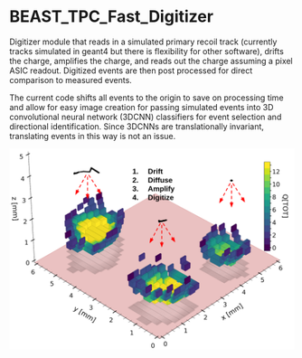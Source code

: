 # BEAST_TPC_Fast_Digitizer
Digitizer module that reads in a simulated primary recoil track (currently tracks simulated in geant4 but there is flexibility for other software), drifts the charge, amplifies the charge, and reads out the charge assuming a pixel ASIC readout. Digitized events are then post processed for direct comparison to measured events.

The current code shifts all events to the origin to save on processing time and allow for easy image creation for passing simulated events into 3D convolutional neural network (3DCNN) classifiers for event selection and directional identification. Since 3DCNNs are translationally invariant, translating events in this way is not an issue.

![plot](./digi.png)
